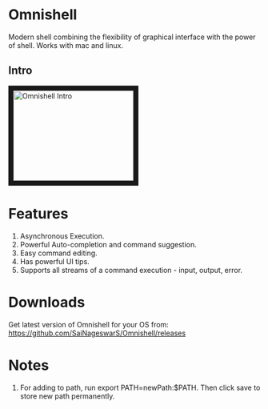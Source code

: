 # Omnishell

Modern shell combining the flexibility of graphical interface with the power of shell. Works with mac and linux.

## Intro
<a href="http://www.youtube.com/watch?feature=player_embedded&v=lHl3i4Jq3H4" target="_blank">
    <img src="http://img.youtube.com/vi/lHl3i4Jq3H4/0.jpg" width="240" height="180" border="10" alt="Omnishell Intro" />
</a>

# Features
1. Asynchronous Execution. 
2. Powerful Auto-completion and command suggestion.
3. Easy command editing.
4. Has powerful UI tips.
5. Supports all streams of a command execution - input, output, error.

# Downloads
Get latest version of Omnishell for your OS from:
https://github.com/SaiNageswarS/Omnishell/releases

# Notes
1. For adding to path, run export PATH=newPath:$PATH. Then click save to store new path permanently. 




